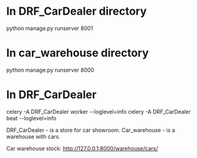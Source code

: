# In DRF_CarDealer directory
python manage.py runserver 8001

# In car_warehouse directory
python manage.py runserver 8000

# In DRF_CarDealer
celery -A DRF_CarDealer worker --loglevel=info
celery -A DRF_CarDealer beat --loglevel=info

DRF_CarDealer - is a store for car showroom.
Car_warehouse - is a warehouse with cars.


Car warehouse stock: http://127.0.0.1:8000/warehouse/cars/